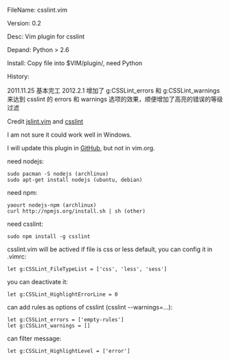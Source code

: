 FileName: csslint.vim

Version: 0.2

Desc: Vim plugin for csslint

Depand: Python > 2.6

Install: Copy file into $VIM/plugin/, need Python 

History: 

2011.11.25 基本完工
2012.2.1 增加了 g:CSSLint_errors 和 g:CSSLint_warnings 来达到 csslint 的 errors 和 warnings 选项的效果，顺便增加了高亮的错误的等级过滤


Credit [jslint.vim](https://github.com/hallettj/jslint.vim) and [csslint](http://csslint.net/)

I am not sure it could work well in Windows.

I will update this plugin in [GitHub](https://github.com/bolasblack/csslint), but not in vim.org.

need nodejs:

    sudo pacman -S nodejs (archlinux)
    sudo apt-get install nodejs (ubuntu, debian)

need npm:

    yaourt nodejs-npm (archlinux)
    curl http://npmjs.org/install.sh | sh (other)

need csslint:

    sudo npm install -g csslint

csslint.vim will be actived if file is css or less default, you can config it in .vimrc:

    let g:CSSLint_FileTypeList = ['css', 'less', 'sess']

you can deactivate it:

    let g:CSSLint_HighlightErrorLine = 0

can add rules as options of csslint (csslint --warnings=...):

    let g:CSSLint_errors = ['empty-rules']
    let g:CSSLint_warnings = []

can filter message:

    let g:CSSLint_HighlightLevel = ['error']
